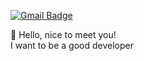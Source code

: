 [![Gmail Badge](https://img.shields.io/badge/Gmail-D14836?style=flat&logo=Gmail&logoColor=white)](mailto:chanhokim9848@gmail.com)

:wave: Hello, nice to meet you!  
I want to be a good developer







